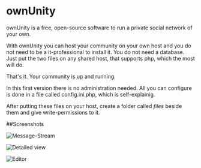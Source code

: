 ownUnity
========

ownUnity is a free, open-source software to run a private social network of your own.

With ownUnity you can host your community on your own host and you do not need to be a it-professional to install it.
You do not need a database. Just put the two files on any shared host, that supports php, which the most will do.

That's it. Your community is up and running.

In this first version there is no administration needed.
All you can configure is done in a file called config.ini.php, which is self-explainig.

After putting these files on your host, create a folder called _files_ beside them and give write-permissions to it.


##Screenshots

![Message-Stream](http://www.databay.de/kmco/ownunity_01.png)

![Detailed view](http://www.databay.de/kmco/ownunity_02.png)

![Editor](http://www.databay.de/kmco/ownunity_03.png)


